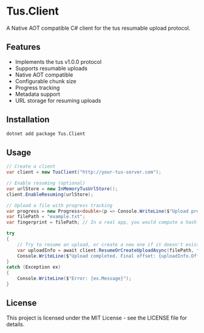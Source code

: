 # Tus.Client

A Native AOT compatible C# client for the tus resumable upload protocol.

## Features

- Implements the tus v1.0.0 protocol
- Supports resumable uploads
- Native AOT compatible
- Configurable chunk size
- Progress tracking
- Metadata support
- URL storage for resuming uploads

## Installation

```bash
dotnet add package Tus.Client
```

## Usage

```csharp
// Create a client
var client = new TusClient("http://your-tus-server.com");

// Enable resuming (optional)
var urlStore = new InMemoryTusUrlStore();
client.EnableResuming(urlStore);

// Upload a file with progress tracking
var progress = new Progress<double>(p => Console.WriteLine($"Upload progress: {p:P2}"));
var filePath = "example.txt";
var fingerprint = filePath; // In a real app, you would compute a hash of the file

try
{
    // Try to resume an upload, or create a new one if it doesn't exist
    var uploadInfo = await client.ResumeOrCreateUploadAsync(filePath, fingerprint);
    Console.WriteLine($"Upload completed. Final offset: {uploadInfo.Offset:N0}");
}
catch (Exception ex)
{
    Console.WriteLine($"Error: {ex.Message}");
}
```

## License

This project is licensed under the MIT License - see the LICENSE file for details. 